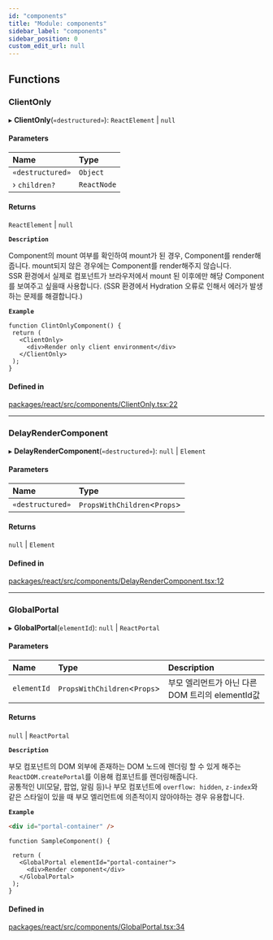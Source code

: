 ```yaml
---
id: "components"
title: "Module: components"
sidebar_label: "components"
sidebar_position: 0
custom_edit_url: null
---
```


## Functions

### ClientOnly

▸ **ClientOnly**(`«destructured»`): `ReactElement` \| ``null``

#### Parameters

| Name | Type |
| :------ | :------ |
| `«destructured»` | `Object` |
| › `children?` | `ReactNode` |

#### Returns

`ReactElement` \| ``null``

**`Description`**

Component의 mount 여부를 확인하여 mount가 된 경우, Component를 render해줍니다.
mount되지 않은 경우에는 Component를 render해주지 않습니다. <br />
SSR 환경에서 실제로 컴포넌트가 브라우저에서 mount 된 이후에만 해당 Component를 보여주고 싶을때 사용합니다.
(SSR 환경에서 Hydration 오류로 인해서 에러가 발생하는 문제를 해결합니다.)

**`Example`**

```tsx
function ClintOnlyComponent() {
 return (
   <ClientOnly>
     <div>Render only client environment</div>
   </ClientOnly>
 );
}
```

#### Defined in

[packages/react/src/components/ClientOnly.tsx:22](https://github.com/mbti-nf-team/frontend-libraries/blob/13386d7/packages/react/src/components/ClientOnly.tsx#L22)

___

### DelayRenderComponent

▸ **DelayRenderComponent**(`«destructured»`): ``null`` \| `Element`

#### Parameters

| Name | Type |
| :------ | :------ |
| `«destructured»` | `PropsWithChildren`\<`Props`\> |

#### Returns

``null`` \| `Element`

#### Defined in

[packages/react/src/components/DelayRenderComponent.tsx:12](https://github.com/mbti-nf-team/frontend-libraries/blob/13386d7/packages/react/src/components/DelayRenderComponent.tsx#L12)

___

### GlobalPortal

▸ **GlobalPortal**(`elementId`): ``null`` \| `ReactPortal`

#### Parameters

| Name | Type | Description |
| :------ | :------ | :------ |
| `elementId` | `PropsWithChildren`\<`Props`\> | 부모 엘리먼트가 아닌 다른 DOM 트리의 elementId값 |

#### Returns

``null`` \| `ReactPortal`

**`Description`**

부모 컴포넌트의 DOM 외부에 존재하는 DOM 노드에 렌더링 할 수 있게 해주는
`ReactDOM.createPortal`를 이용해 컴포넌트를 렌더링해줍니다. <br />
공통적인 UI(모달, 팝업, 알림 등)나 부모 컴포넌트에
`overflow: hidden`, `z-index`와 같은 스타일이 있을 때 부모 엘리먼트에 의존적이지 않아야하는 경우 유용합니다.

**`Example`**

```html title="html"
<div id="portal-container" />
```

```tsx title="tsx"
function SampleComponent() {

 return (
   <GlobalPortal elementId="portal-container">
     <div>Render component</div>
   </GlobalPortal>
 );
}
```

#### Defined in

[packages/react/src/components/GlobalPortal.tsx:34](https://github.com/mbti-nf-team/frontend-libraries/blob/13386d7/packages/react/src/components/GlobalPortal.tsx#L34)
